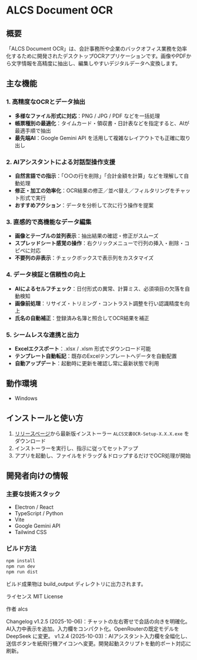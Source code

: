 # ALCS Document OCR

## 概要
「ALCS Document OCR」は、会計事務所や企業のバックオフィス業務を効率化するために開発されたデスクトップOCRアプリケーションです。画像やPDFから文字情報を高精度に抽出し、編集しやすいデジタルデータへ変換します。

## 主な機能

### 1. 高精度なOCRとデータ抽出
- **多様なファイル形式に対応**：PNG / JPG / PDF などを一括処理  
- **帳票種別の最適化**：タイムカード・領収書・日計表などを指定すると、AIが最適手順で抽出  
- **最先端AI**：Google Gemini API を活用して複雑なレイアウトでも正確に取り出し

### 2. AIアシスタントによる対話型操作支援
- **自然言語での指示**：「○○の行を削除」「合計金額を計算」などを理解して自動処理  
- **修正・加工の効率化**：OCR結果の修正／並べ替え／フィルタリングをチャット形式で実行  
- **おすすめアクション**：データを分析して次に行う操作を提案

### 3. 直感的で高機能なデータ編集
- **画像とテーブルの並列表示**：抽出結果の確認・修正がスムーズ  
- **スプレッドシート感覚の操作**：右クリックメニューで行列の挿入・削除・コピペに対応  
- **不要列の非表示**：チェックボックスで表示列をカスタマイズ

### 4. データ検証と信頼性の向上
- **AIによるセルフチェック**：日付形式の異常、計算ミス、必須項目の欠落を自動検知  
- **画像前処理**：リサイズ・トリミング・コントラスト調整を行い認識精度を向上  
- **氏名の自動補正**：登録済み名簿と照合してOCR結果を補正

### 5. シームレスな連携と出力
- **Excelエクスポート**：.xlsx / .xlsm 形式でダウンロード可能  
- **テンプレート自動転記**：既存のExcelテンプレートへデータを自動配置  
- **自動アップデート**：起動時に更新を確認し常に最新状態で利用

## 動作環境
- Windows

## インストールと使い方
1. [リリースページ](https://github.com/imaialcs/ALCS_document_OCR/releases)から最新版インストーラー `ALCS文書OCR-Setup-X.X.X.exe` をダウンロード  
2. インストーラーを実行し、指示に従ってセットアップ  
3. アプリを起動し、ファイルをドラッグ＆ドロップするだけでOCR処理が開始

## 開発者向けの情報

### 主要な技術スタック
- Electron / React
- TypeScript / Python
- Vite
- Google Gemini API
- Tailwind CSS

### ビルド方法
```bash
npm install
npm run dev
npm run dist
```
ビルド成果物は build_output ディレクトリに出力されます。

ライセンス
MIT License

作者
alcs

Changelog
v1.2.5 (2025-10-06)：チャットの左右寄せで会話の向きを明確化。AI入力中表示を追加。入力欄をコンパクト化。OpenRouterの既定モデルを DeepSeek に変更。
v1.2.4 (2025-10-03)：AIアシスタント入力欄を全幅化し、送信ボタンを紙飛行機アイコンへ変更。開発起動スクリプトを動的ポート対応に刷新。
